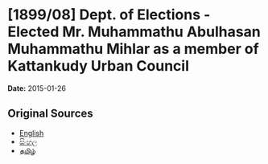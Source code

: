 # [1899/08] Dept. of Elections - Elected Mr. Muhammathu Abulhasan Muhammathu Mihlar as a member of Kattankudy Urban Council

**Date:** 2015-01-26

## Original Sources

- [English](https://documents.gov.lk/view/extra-gazettes/2015/1/1899-08_E.pdf)
- [සිංහල](https://documents.gov.lk/view/extra-gazettes/2015/1/1899-08_S.pdf)
- [தமிழ்](https://documents.gov.lk/view/extra-gazettes/2015/1/1899-08_T.pdf)
